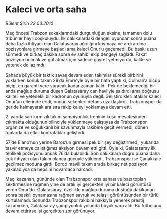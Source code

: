 # Kaleci ve orta saha

*Bülent Şirin 22.03.2010*

<div class="yazi"><p>Maç öncesi Trabzon sokaklarındaki durgunluğun aksine, tamamen dolu tribünler hayli coşkuluydu. İlk dakikalardaki dengeli oyundan sonra puana daha fazla ihtiyacı olan Galatasaray ağırlığını koymaya ve ardı ardına pozisyonlara girmeye başladı ama kaleci Onur’u geçemedi. Bu baskı uzun sürmedi ve birkaç dakika sonra ev sahibi ekip dengeyi sağladı. Fakat pozisyon bulmak ve gol atmak için sadece gayret yetmiyordu; kalite ve yetenek de lazımdı.</p>
<p>Sahada büyük bir taktik savaş devam eder, takımlar sürekli birbirini yoklarken konuk takım 29’da Emre’yle öyle bir hata yaptı ki, Colman’a ölçüp biçip, en garanti yere vuracak kadar zaman kaldı. Pek de beklemediği bir anda mağlup duruma düşen Galatasaray can havliyle saldırdı ama doğrusu kaliteli ve yetenekli bir kadronun oyunuyla değil. Geliştirdikleri ataklar kaleci Onur’un ellerinde eridi, ondan sekenleri defans uzaklaştırdı. Trabzonspor da geride kalmayarak ara sıra rakip kaleyi yoklamaya devam etti.</p>
<p>2. yarıda sarı kırmızılı takım şampiyonluk treninin koşu mesafesinden çıkmakta olduğunun bilinciyle yüklenmeye çalıştıysa da Trabzonspor organize ve soğukkanlı bir savunmayla rakibine geçit vermedi, dönen toplarda da etkili kontrataklar geliştirdi.</p>
<p>57’de Elano’nun yerine Baros’un girmesi pek bir şey değiştirmedi, yukarıda tasvir etmeye çalıştığımız aksiyon devam etti gitti. Öyle ki, Galatasaray ilk tehlikeli pozisyonu ancak 76’da bulabildi. Son dakikalara doğru puana daha çok ihtiyacı olan takım olanca gücüyle yüklendi, Trabzonspor ise Çanakkale geçilmez moduna girdi. Bordo mavili takım arada birkaç net pozisyon yakaladıysa da hepsini hovardaca harcadı.</p>
<p>Maçı kazanan, gününde olan Trabzonspor orta sahası ve bazı topları sektirmesine rağmen yine de artık iyi gerçekten iyi bir kaleci görüntüsü veren Onur’du. Galatasaray, özellikle mağlup duruma düştüğü dakikadan sonra baskılı oynamasına rağmen savruk ve telaşlı görüntüsünden bir türlü kurtulamadı. Sonunda Trabzonspor rakibini hakkıyla yenerek prestij kazanırken, Galatasaray şampiyonluk yolunda büyük yara aldı. Bu futbolunu devam ettirirse işi gerçekten zor görünüyor.</p>
</div>
